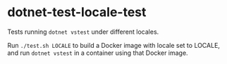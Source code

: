 # dotnet-test-locale-test

Tests running `dotnet vstest` under different locales.

Run `./test.sh LOCALE` to build a Docker image with locale set to LOCALE, and run `dotnet vstest` in a container using that Docker image.
